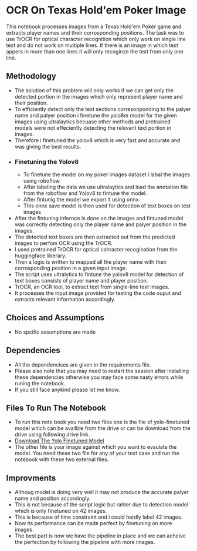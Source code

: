 # OCR On Texas Hold'em Poker Image 

This notebook processes images from a Texas Hold'em Poker game and extracts player names and their corrosponding positions. The task was to use TrOCR for optical character recognition which only work on single line text and do not work on multiple lines. If there is an image in which text appers in more than one lines it will only recoginze the text from only one line. 

## Methodology

- The solution of this problem will only works if we can get only the detected portion in the images which only represent player name and their position.
- To efficiently detect only the text sections corresonponding to the palyer name and palyer position i finetune the yolo8m model for the given images using ultralaytics becuase other methods and pretrained       
   models were not effeciently detecting the relevant text portion in images.
- Therefore i finetuned the yolov8 which is very fast and accurate and was giving the best results.
- ### Finetuning the Yolov8
    - To finetune the model on my poker images dataset i labal the images using roboflow.
    - After labeling the data we use ultralaytics and load the anotation file from the roboflow and Yolov8 to fintune the model.
    - After fintunig the model we export it using onnx.
    - This onnx save model is then used for detection of text boxes on test images 
- After the fintuning infernce is done on the images and fintuned model was correctly detecting only the player name and palyer position in the images.
- The detected text boxes are then extracted out from the predicted images to perfom OCR using the TrOCR. 
- I used pretrained TrOCR for optical cahracter recogination from the huggingface liberary.
- Then a logic is written to mapped all the player name with their corrosponding position in a given input image.
- The script uses ultralytics to fintune the yolov8 model for detection of text boxes consists of player name and player position.
- TrOCR, an OCR tool, to extract text from single-line text images. 
- It processes the input image provided for testing the code ouput and extracts relevant information accordingly.

## Choices and Assumptions

- No spcific assumptions are made

## Dependencies

- All the dependencises are given in the requirements file.
- Please also note that you may need to restart the session after installing these dependencies otherwise you may face some nasty errors while runing the notebook.
- If you still face anykind please let me know.

## Files To Run The Notebook
- To run this note book you need two files one is the file of yolo-finetuned model which can be availble from the drive or can be download from the drive using following drive link.
- [Download The Yolo Finetuned Model](https://drive.google.com/drive/folders/1DTx2lXzSr2x2q5kctTdAwAjp6rsyrnhB?usp=sharing)
- The other file is your image against which you want to evaulate the model. You need these two file for any of your text case and run the notebook with these two external files.

## Improvments 
- Althoug model is doing very well it may not produce the accurate palyer name and position accordingly.
- This is not because of the script logic but rahter due to detection model which is only finetuned on 42 images.
- This is because of time constraint and i could hardly label 42 images.
- Now its performance can be made perfect by finetuning on more images.
- The best part is now we have the pipeline in place and we can acheive the perfection by following the pipeline with more images.
